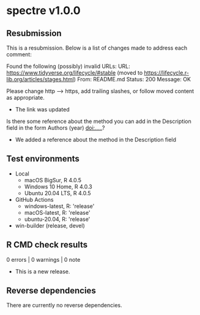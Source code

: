 # spectre v1.0.0

## Resubmission
This is a resubmission. Below is a list of changes made to address each comment:

Found the following (possibly) invalid URLs: URL: https://www.tidyverse.org/lifecycle/#stable (moved to https://lifecycle.r-lib.org/articles/stages.html)
From: README.md
Status: 200
Message: OK

Please change http --> https, add trailing slashes, or follow moved content as appropriate.

* The link was updated

Is there some reference about the method you can add in the Description field in the form Authors (year) <doi:.....>?

* We added a reference about the method in the Description field

## Test environments
* Local
  * macOS BigSur, R 4.0.5
  * Windows 10 Home, R 4.0.3
  * Ubuntu 20.04 LTS, R 4.0.5
* GitHub Actions 
  * windows-latest, R: 'release'
  * macOS-latest, R: 'release'
  * ubuntu-20.04, R: 'release'
* win-builder (release, devel)

## R CMD check results

0 errors | 0 warnings | 0 note

* This is a new release.

## Reverse dependencies
There are currently no reverse dependencies.